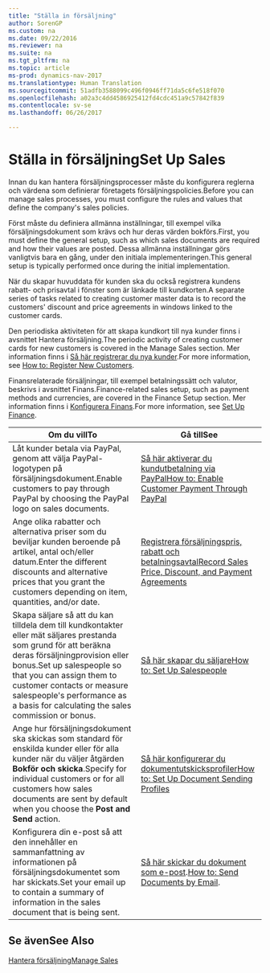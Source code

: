 ```yaml
---
title: "Ställa in försäljning"
author: SorenGP
ms.custom: na
ms.date: 09/22/2016
ms.reviewer: na
ms.suite: na
ms.tgt_pltfrm: na
ms.topic: article
ms-prod: dynamics-nav-2017
ms.translationtype: Human Translation
ms.sourcegitcommit: 51adfb3588099c496f0946ff71da5c6fe518f070
ms.openlocfilehash: a02a3c4dd4586925412fd4cdc451a9c57842f839
ms.contentlocale: sv-se
ms.lasthandoff: 06/26/2017

---
```


# <a name="set-up-sales"></a><span data-ttu-id="e9563-102">Ställa in försäljning</span><span class="sxs-lookup"><span data-stu-id="e9563-102">Set Up Sales</span></span>

<span data-ttu-id="e9563-103">Innan du kan hantera försäljningsprocesser måste du konfigurera reglerna och värdena som definierar företagets försäljningspolicies.</span><span class="sxs-lookup"><span data-stu-id="e9563-103">Before you can manage sales processes, you must configure the rules and values that define the company's sales policies.</span></span>

<span data-ttu-id="e9563-104">Först måste du definiera allmänna inställningar, till exempel vilka försäljningsdokument som krävs och hur deras värden bokförs.</span><span class="sxs-lookup"><span data-stu-id="e9563-104">First, you must define the general setup, such as which sales documents are required and how their values are posted.</span></span> <span data-ttu-id="e9563-105">Dessa allmänna inställningar görs vanligtvis bara en gång, under den initiala implementeringen.</span><span class="sxs-lookup"><span data-stu-id="e9563-105">This general setup is typically performed once during the initial implementation.</span></span>

<span data-ttu-id="e9563-106">När du skapar huvuddata för kunden ska du också registrera kundens rabatt- och prisavtal i fönster som är länkade till kundkorten.</span><span class="sxs-lookup"><span data-stu-id="e9563-106">A separate series of tasks related to creating customer master data is to record the customers' discount and price agreements in windows linked to the customer cards.</span></span>

<span data-ttu-id="e9563-107">Den periodiska aktiviteten för att skapa kundkort till nya kunder finns i avsnittet Hantera försäljning.</span><span class="sxs-lookup"><span data-stu-id="e9563-107">The periodic activity of creating customer cards for new customers is covered in the Manage Sales section.</span></span> <span data-ttu-id="e9563-108">Mer information finns i [Så här registrerar du nya kunder](sales-how-register-new-customers.md).</span><span class="sxs-lookup"><span data-stu-id="e9563-108">For more information, see [How to: Register New Customers](sales-how-register-new-customers.md).</span></span>

<span data-ttu-id="e9563-109">Finansrelaterade försäljningar, till exempel betalningssätt och valutor, beskrivs i avsnittet Finans.</span><span class="sxs-lookup"><span data-stu-id="e9563-109">Finance-related sales setup, such as payment methods and currencies, are covered in the Finance Setup section.</span></span> <span data-ttu-id="e9563-110">Mer information finns i [Konfigurera Finans](finance-setup-setup-finance-setup.md).</span><span class="sxs-lookup"><span data-stu-id="e9563-110">For more information, see [Set Up Finance](finance-setup-setup-finance-setup.md).</span></span>

|<span data-ttu-id="e9563-111">Om du vill</span><span class="sxs-lookup"><span data-stu-id="e9563-111">To</span></span> |<span data-ttu-id="e9563-112">Gå till</span><span class="sxs-lookup"><span data-stu-id="e9563-112">See</span></span> |
|---|----|
|<span data-ttu-id="e9563-113">Låt kunder betala via PayPal, genom att välja PayPal-logotypen på försäljningsdokument.</span><span class="sxs-lookup"><span data-stu-id="e9563-113">Enable customers to pay through PayPal by choosing the PayPal logo on sales documents.</span></span>|[<span data-ttu-id="e9563-114">Så här aktiverar du kundutbetalning via PayPal</span><span class="sxs-lookup"><span data-stu-id="e9563-114">How to: Enable Customer Payment Through PayPal</span></span>](sales-how-enable-customer-payments-paypal.md)|
|<span data-ttu-id="e9563-115">Ange olika rabatter och alternativa priser som du beviljar kunden beroende på artikel, antal och/eller datum.</span><span class="sxs-lookup"><span data-stu-id="e9563-115">Enter the different discounts and alternative prices that you grant the customers depending on item, quantities, and/or date.</span></span>|[<span data-ttu-id="e9563-116">Registrera försäljningspris, rabatt och betalningsavtal</span><span class="sxs-lookup"><span data-stu-id="e9563-116">Record Sales Price, Discount, and Payment Agreements</span></span>](sales-how-record-sales-price-discount-payment-agreements.md)|
|<span data-ttu-id="e9563-117">Skapa säljare så att du kan tilldela dem till kundkontakter eller mät säljares prestanda som grund för att beräkna deras försäljningprovision eller bonus.</span><span class="sxs-lookup"><span data-stu-id="e9563-117">Set up salespeople so that you can assign them to customer contacts or measure salespeople's performance as a basis for calculating the sales commission or bonus.</span></span>|[<span data-ttu-id="e9563-118">Så här skapar du säljare</span><span class="sxs-lookup"><span data-stu-id="e9563-118">How to: Set Up Salespeople</span></span>](sales-how-setup-salespeople.md)|
|<span data-ttu-id="e9563-119">Ange hur försäljningsdokument ska skickas som standard för enskilda kunder eller för alla kunder när du väljer åtgärden **Bokför och skicka**.</span><span class="sxs-lookup"><span data-stu-id="e9563-119">Specify for individual customers or for all customers how sales documents are sent by default when you choose the **Post and Send** action.</span></span>|[<span data-ttu-id="e9563-120">Så här konfigurerar du dokumentutskicksprofiler</span><span class="sxs-lookup"><span data-stu-id="e9563-120">How to: Set Up Document Sending Profiles</span></span>](sales-how-setup-document-send-profiles.md)|
|<span data-ttu-id="e9563-121">Konfigurera din e-post så att den innehåller en sammanfattning av informationen på försäljningsdokumentet som har skickats.</span><span class="sxs-lookup"><span data-stu-id="e9563-121">Set your email up to contain a summary of information in the sales document that is being sent.</span></span>|<span data-ttu-id="e9563-122">[Så här skickar du dokument som e-post](ui-how-send-documents-email.md).</span><span class="sxs-lookup"><span data-stu-id="e9563-122">[How to: Send Documents by Email](ui-how-send-documents-email.md).</span></span>|

## <a name="see-also"></a><span data-ttu-id="e9563-123">Se även</span><span class="sxs-lookup"><span data-stu-id="e9563-123">See Also</span></span>  
[<span data-ttu-id="e9563-124">Hantera försäljning</span><span class="sxs-lookup"><span data-stu-id="e9563-124">Manage Sales</span></span>](sales-manage-sales.md)


